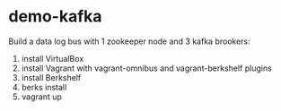 demo-kafka
=====================
Build a data log bus with 1 zookeeper node and 3 kafka brookers:

1. install VirtualBox
2. install Vagrant with vagrant-omnibus and vagrant-berkshelf plugins
3. install Berkshelf
4. berks install
5. vagrant up


